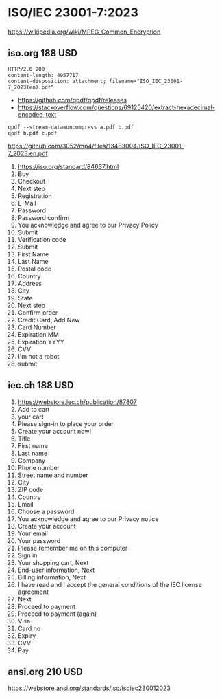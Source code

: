 # ISO/IEC 23001-7:2023

<https://wikipedia.org/wiki/MPEG_Common_Encryption>

## iso.org 188 USD

~~~
HTTP/2.0 200 
content-length: 4957717
content-disposition: attachment; filename="ISO_IEC_23001-7_2023(en).pdf"
~~~

- https://github.com/qpdf/qpdf/releases
- https://stackoverflow.com/questions/69125420/extract-hexadecimal-encoded-text

~~~
qpdf --stream-data=uncompress a.pdf b.pdf
qpdf b.pdf c.pdf
~~~

<https://github.com/3052/mp4/files/13483004/ISO_IEC_23001-7_2023.en.pdf>

1. https://iso.org/standard/84637.html
2. Buy
3. Checkout
4. Next step
5. Registration
6. E-Mail
7. Password
8. Password confirm
9. You acknowledge and agree to our Privacy Policy
10. Submit
11. Verification code
12. Submit
13. First Name
14. Last Name
15. Postal code
16. Country
17. Address
18. City
19. State
20. Next step
21. Confirm order
22. Credit Card, Add New
23. Card Number
24. Expiration MM
25. Expiration YYYY
26. CVV
27. I'm not a robot
28. submit

## iec.ch 188 USD

1. https://webstore.iec.ch/publication/87807
2. Add to cart
3. your cart
4. Please sign-in to place your order
5. Create your account now!
6. Title
7. First name
8. Last name
9. Company
10. Phone number
11. Street name and number
12. City
13. ZIP code
14. Country
15. Email
16. Choose a password
17. You acknowledge and agree to our Privacy notice
18. Create your account
19. Your email
20. Your password
21. Please remember me on this computer
22. Sign in
23. Your shopping cart, Next
24. End-user information, Next
25. Billing information, Next
26. I have read and I accept the general conditions of the IEC license agreement
27. Next
28. Proceed to payment
29. Proceed to payment (again)
30. Visa
31. Card no
32. Expiry
33. CVV
34. Pay

## ansi.org 210 USD

https://webstore.ansi.org/standards/iso/isoiec230012023
